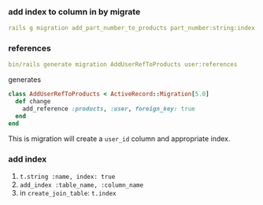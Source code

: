 ### add index to column in by migrate
```yml
rails g migration add_part_number_to_products part_number:string:index
```
### references
```yml
bin/rails generate migration AddUserRefToProducts user:references 
```
generates
```ruby
class AddUserRefToProducts < ActiveRecord::Migration[5.0]
  def change
    add_reference :products, :user, foreign_key: true
  end
end
```
This is migration will create a `user_id` column and appropriate index.

### add index
1. `t.string :name, index: true`
2. `add_index :table_name, :column_name`
3. in `create_join_table`:
`t.index `
  